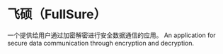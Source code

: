 # 飞硕（FullSure）
一个提供给用户通过加密解密进行安全数据通信的应用。
An application for secure data communication through encryption and decryption.

